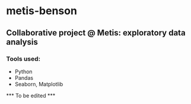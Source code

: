 # metis-benson

## Collaborative project @ Metis: exploratory data analysis

### Tools used:
* Python
* Pandas
* Seaborn, Matplotlib

*** To be edited *** 
